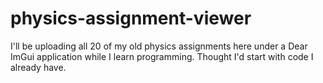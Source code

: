 # physics-assignment-viewer
I'll be uploading all 20 of my old physics assignments here under a Dear ImGui application while I learn programming. Thought I'd start with code I already have.
